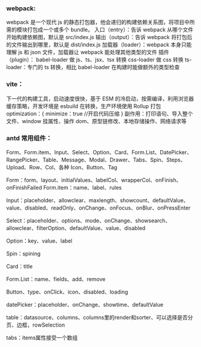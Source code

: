### webpack:

webpack 是一个现代 js 的静态打包器，他会递归的构建依赖关系图，将项目中所需的模块打包成一个或多个 bundle。
入口（entry）：告诉 webpack 从哪个文件开始构建依赖图，默认是 src/index.js
输出（output）：告诉 webpack 将打包后的文件输出到哪里，默认是 dist/index.js
加载器（loader）：webpack 本身只能理解 js 和 json 文件，加载器让 webpack 能处理其他类型的文件
插件（plugin）：
babel-loader 做 js、ts、jsx、tsx 转换
css-loader 做 css 转换
ts-loader：专门的 ts 转换，相比 babel-loader 在构建时能做额外的类型检查

### vite：

下一代的构建工具，启动速度很快，基于 ESM 的冷启动，按需编译，利用浏览器缓存策略，开发环境是 esbuild 在转换，生产环境使用 Rollup 打包
optimization：{
minimize：true //开启代码压缩
}
副作用：打印语句、导入整个文件、window 挂属性、操作 dom、原型链修改、本地存储操作、网络请求等

### antd 常用组件：

Form、Form.item、Input、Select、Option、Card、Form.List、DatePicker、RangePicker、Table、Message、Modal、Drawer、Tabs、Spin、Steps、Upload、Row、Col、各种 Icon、Button、Tag

Form：form、layout、initialValues、labelCol、wrapperCol、onFinish、onFinishFailed
Form.item：name、label、rules

Input：placeholder、allowclear、maxlength、showcount、defaultValue、value、disabled、readOnly、onChange、onFocus、onBlur、onPressEnter

Select：placeholder、options、mode、onChange、showsearch、allowclear、filterOption、defaultValue、value、disabled

Option：key、value、label

Spin：spining

Card：title

Form.List：name、fields、add、remove

Button、type、onClick、icon、disabled、loading

datePicker：placeholder、onChange、showtime、defaultValue

table：datasource、columns、columns里的render和sorter、可以选择是否分页、边框，rowSelection

tabs：items属性接受一个数组
